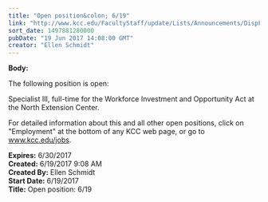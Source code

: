 ```yaml
---
title: "Open position&colon; 6/19"
link: "http://www.kcc.edu/FacultyStaff/update/Lists/Announcements/DispForm.aspx?ID=2460"
sort_date: 1497881280000
pubDate: "19 Jun 2017 14:08:00 GMT"
creator: "Ellen Schmidt"
---
```


<div><b>Body:</b> <div class="ExternalClass80DF56CC64AF4821B738C702459C0EBE"><p>​​The following position is open:</p>
<p>Specialist III, full-time for the Workforce Investment and Opportunity Act at the North Extension Center.</p>
<p>For detailed information about this and all other open positions, click on &quot;Employment&quot; at the bottom of any KCC web page, or go to <a href="/jobs">www.kcc.edu/jobs</a>.</p></div></div>
<div><b>Expires:</b> 6/30/2017</div>
<div><b>Created:</b> 6/19/2017 9:08 AM</div>
<div><b>Created By:</b> Ellen Schmidt</div>
<div><b>Start Date:</b> 6/19/2017</div>
<div><b>Title:</b> Open position: 6/19</div>
